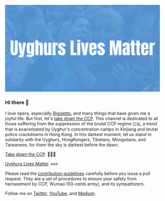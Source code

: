 [![Uyghurs Lives Matter Banner](./Uyghurs-Lives-Matter-v3.png)](https://uyghurslivesmatter.org/)

### Hi there 👋

I love opera, especially [Rigoletto](https://youtu.be/8A3zetSuYRg), and many things that have given me a joyful life. But first, let's [take down the CCP](https://youtu.be/r_1fruTLJBY). This channel is dedicated to all those suffering from the suppression of the brutal CCP regime 🇨🇳, a trend that is exacerbated by Uyghur's concentration camps in Xinjiang and brutal police crackdowns in Hong Kong. In this darkest moment, let us stand in solidarity with the Uyghurs, HongKongers, Tibetans, Mongolians, and Taiwanese, for them the sky is darkest before the dawn.

[Take down the CCP](https://youtu.be/DXbwKf-2iB8). 👊👊👊

[Uyghurs Lives Matter](https://uyghurslivesmatter.org/). ✊✊✊

Please read the [contribution guidelines](https://github.com/rigolettofranc/Contribution) carefully before you issue a pull request. They are a set of procedures to ensure your safety from harrasement by CCP, Wumao (50-cents army), and its sympathizers.

Follow me on [Twitter](https://twitter.com/rigolettofranc), [YouTube](https://www.youtube.com/channel/UC4ZuhbaBzd8GODBbiSL_K_Q), and [Medium](https://medium.com/uyghurs-lives-matter).
